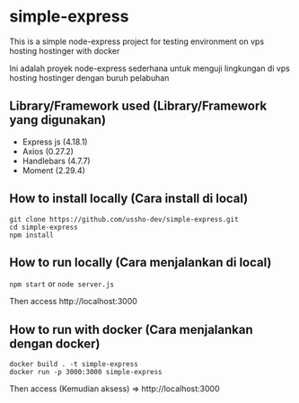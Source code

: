 # simple-express
This is a simple node-express project for testing environment on vps hosting hostinger with docker

Ini adalah proyek node-express sederhana untuk menguji lingkungan di vps hosting hostinger dengan buruh pelabuhan

## Library/Framework used (Library/Framework yang digunakan)
- Express js (4.18.1)
- Axios (0.27.2)
- Handlebars (4.7.7)
- Moment (2.29.4)

## How to install locally (Cara install di local)

```
git clone https://github.com/ussho-dev/simple-express.git
cd simple-express
npm install
```

## How to run locally (Cara menjalankan di local)

```npm start``` or ```node server.js```

Then access http://localhost:3000

## How to run with docker (Cara menjalankan dengan docker)

```
docker build . -t simple-express
docker run -p 3000:3000 simple-express
```

Then access (Kemudian aksess) => http://localhost:3000

